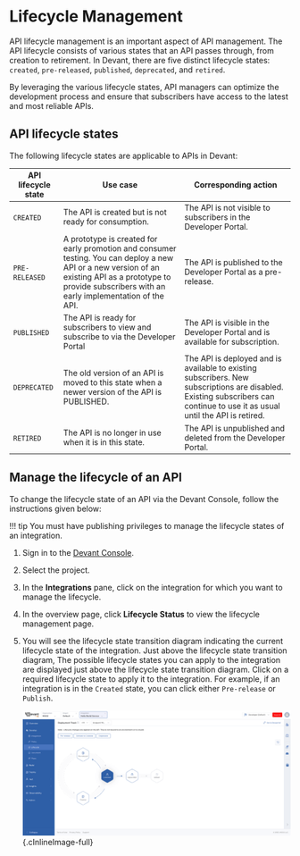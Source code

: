# Lifecycle Management

API lifecycle management is an important aspect of API management. The API lifecycle consists of various states that an API passes through, from creation to retirement. In Devant, there are five distinct lifecycle states: `created`, `pre-released`, `published`, `deprecated`, and `retired`.

By leveraging the various lifecycle states, API managers can optimize the development process and ensure that subscribers have access to the latest and most reliable APIs.

## API lifecycle states

The following lifecycle states are applicable to APIs in Devant:

| **API lifecycle state** | **Use case** | **Corresponding action** |
|-----------------------|------------|-----------|
| `CREATED` | The API is created but is not ready for consumption.| The API is not visible to subscribers in the Developer Portal.|
| `PRE-RELEASED` | A prototype is created for early promotion and consumer testing. You can deploy a new API or a new version of an existing API as a prototype to provide subscribers with an early implementation of the API.|The API is published to the Developer Portal as a pre-release.|
| `PUBLISHED` | The API is ready for subscribers to view and subscribe to via the Developer Portal| The API is visible in the Developer Portal and is available for subscription.|
| `DEPRECATED` | The old version of an API is moved to this state when a newer version of the API is PUBLISHED.| The API is deployed and is available to existing subscribers. New subscriptions are disabled. Existing subscribers can continue to use it as usual until the API is retired.|
| `RETIRED` | The API is no longer in use when it is in this state.| The API is unpublished and deleted from the Developer Portal.|

## Manage the lifecycle of an API

To change the lifecycle state of an API via the Devant Console, follow the instructions given below:

!!! tip
     You must have publishing privileges to manage the lifecycle states of an integration.

1. Sign in to the [Devant Console](https://console.devant.dev/).
2. Select the project.
3. In the **Integrations** pane, click on the integration for which you want to manage the lifecycle.
4. In the overview page, click **Lifecycle Status** to view the lifecycle management page.
5. You will see the lifecycle state transition diagram indicating the current lifecycle state of the integration. Just above the lifecycle state transition diagram, The possible lifecycle states you can apply to the integration are displayed just above the lifecycle state transition diagram. Click on a required lifecycle state to apply it to the integration. For example, if an integration is in the `Created` state, you can click either `Pre-release` or `Publish`.

   ![Lifecycle Management](../assets/img/api-management/lifecycle-management.png){.cInlineImage-full}
